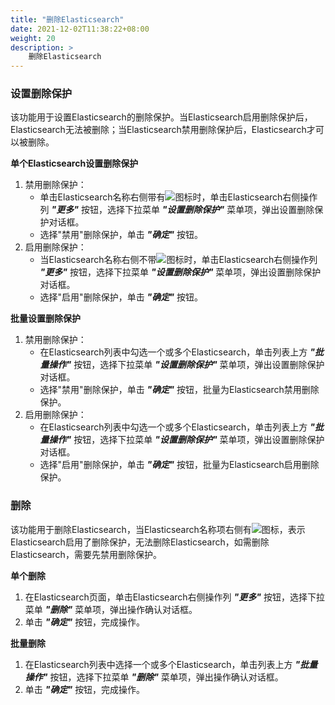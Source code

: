 ```yaml
---
title: "删除Elasticsearch"
date: 2021-12-02T11:38:22+08:00
weight: 20
description: >
    删除Elasticsearch
---
```


### 设置删除保护

该功能用于设置Elasticsearch的删除保护。当Elasticsearch启用删除保护后，Elasticsearch无法被删除；当Elasticsearch禁用删除保护后，Elasticsearch才可以被删除。

**单个Elasticsearch设置删除保护**

1. 禁用删除保护：
    - 单击Elasticsearch名称右侧带有![](../../images/computing/delprotect1.png)图标时，单击Elasticsearch右侧操作列 **_"更多"_** 按钮，选择下拉菜单 **_"设置删除保护"_** 菜单项，弹出设置删除保护对话框。
    - 选择"禁用"删除保护，单击 **_"确定"_** 按钮。
2. 启用删除保护：
    - 当Elasticsearch名称右侧不带![](../../images/computing/delprotect1.png)图标时，单击Elasticsearch右侧操作列 **_"更多"_** 按钮，选择下拉菜单 **_"设置删除保护"_** 菜单项，弹出设置删除保护对话框。
    - 选择"启用"删除保护，单击 **_"确定"_** 按钮。

**批量设置删除保护**

1. 禁用删除保护：
    - 在Elasticsearch列表中勾选一个或多个Elasticsearch，单击列表上方 **_"批量操作"_** 按钮，选择下拉菜单 **_"设置删除保护"_** 菜单项，弹出设置删除保护对话框。
    - 选择"禁用"删除保护，单击 **_"确定"_** 按钮，批量为Elasticsearch禁用删除保护。
2. 启用删除保护：
    - 在Elasticsearch列表中勾选一个或多个Elasticsearch，单击列表上方 **_"批量操作"_** 按钮，选择下拉菜单 **_"设置删除保护"_** 菜单项，弹出设置删除保护对话框。
    - 选择"启用"删除保护，单击 **_"确定"_** 按钮，批量为Elasticsearch启用删除保护。

### 删除

该功能用于删除Elasticsearch，当Elasticsearch名称项右侧有![](../../images/computing/delprotect1.png)图标，表示Elasticsearch启用了删除保护，无法删除Elasticsearch，如需删除Elasticsearch，需要先禁用删除保护。

**单个删除**

1. 在Elasticsearch页面，单击Elasticsearch右侧操作列 **_"更多"_** 按钮，选择下拉菜单 **_"删除"_** 菜单项，弹出操作确认对话框。
2. 单击 **_"确定"_** 按钮，完成操作。

**批量删除**

1. 在Elasticsearch列表中选择一个或多个Elasticsearch，单击列表上方 **_"批量操作"_** 按钮，选择下拉菜单 **_"删除"_** 菜单项，弹出操作确认对话框。
2. 单击 **_"确定"_** 按钮，完成操作。
